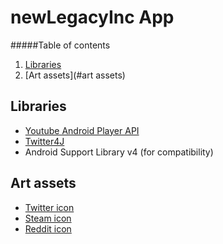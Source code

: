 newLegacyInc App
==================

#####Table of contents

  1. [Libraries](#libraries)
  2. [Art assets](#art assets)

Libraries
-----
  - [Youtube Android Player API](https://developers.google.com/youtube/android/player/)
  - [Twitter4J](http://twitter4j.org/en/index.html)
  - Android Support Library v4 (for compatibility)

Art assets
-----

  - [Twitter icon](http://commons.wikimedia.org/wiki/File:Twitter_Shiny_Icon.svg)
  - [Steam icon](http://commons.wikimedia.org/wiki/File:Steam.gif)
  - [Reddit icon](http://commons.wikimedia.org/wiki/File:Reddit.svg)
